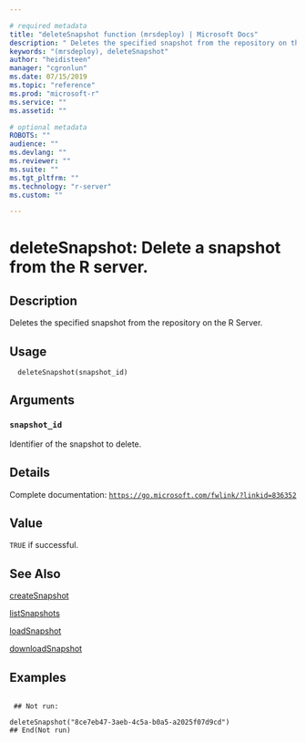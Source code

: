 ```yaml
--- 

# required metadata 
title: "deleteSnapshot function (mrsdeploy) | Microsoft Docs" 
description: " Deletes the specified snapshot from the repository on the R Server. " 
keywords: "(mrsdeploy), deleteSnapshot" 
author: "heidisteen" 
manager: "cgronlun" 
ms.date: 07/15/2019
ms.topic: "reference" 
ms.prod: "microsoft-r" 
ms.service: "" 
ms.assetid: "" 

# optional metadata 
ROBOTS: "" 
audience: "" 
ms.devlang: "" 
ms.reviewer: "" 
ms.suite: "" 
ms.tgt_pltfrm: "" 
ms.technology: "r-server" 
ms.custom: "" 

--- 
```





 # deleteSnapshot: Delete a snapshot from the R server. 
 ## Description

Deletes the specified snapshot from the repository on the R Server.


 ## Usage

```   
  deleteSnapshot(snapshot_id)

```

 ## Arguments



 ### `snapshot_id`
 Identifier of the snapshot to delete. 



 ## Details

Complete documentation: [`https://go.microsoft.com/fwlink/?linkid=836352`](https://go.microsoft.com/fwlink/?linkid=836352)



 ## Value

`TRUE` if successful.

 ## See Also

[createSnapshot](createSnapshot.md)

[listSnapshots](listSnapshots.md)

[loadSnapshot](loadSnapshot.md)

[downloadSnapshot](downloadSnapshot.md)

 ## Examples

 ```

  ## Not run:

deleteSnapshot("8ce7eb47-3aeb-4c5a-b0a5-a2025f07d9cd")
 ## End(Not run) 
```

